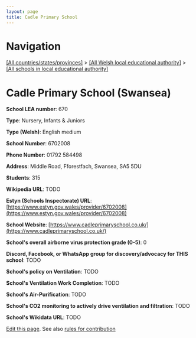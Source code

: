 ```yaml
---
layout: page
title: Cadle Primary School
---
```

# Navigation

[[All countries/states/provinces]](../../..) > [[All Welsh local educational authority]](../..) > [[All schools in local educational authority]](..)

# Cadle Primary School (Swansea)

**School LEA number**: 670

**Type**: Nursery, Infants & Juniors

**Type (Welsh)**: English medium

**School Number**: 6702008

**Phone Number**: 01792 584498

**Address**: Middle Road, Fforestfach, Swansea, SA5 5DU

**Students**: 315

**Wikipedia URL**: TODO

**Estyn (Schools Inspectorate) URL**: [https://www.estyn.gov.wales/provider/6702008](https://www.estyn.gov.wales/provider/6702008)

**School Website**: [https://www.cadleprimaryschool.co.uk/](https://www.cadleprimaryschool.co.uk/)

**School's overall airborne virus protection grade (0-5)**: 0

**Discord, Facebook, or WhatsApp group for discovery/advocacy for THIS school**: TODO

**School's policy on Ventilation**: TODO

**School's Ventilation Work Completion**: TODO

**School's Air-Purification**: TODO

**School's CO2 monitoring to actively drive ventilation and filtration**: TODO

**School's Wikidata URL**: TODO




[Edit this page](https://github.com/ventilate-schools/Wales/edit/prif/./Swansea/Cadle_Primary_School.md). See also [rules for contribution](../../../contribution-rules/)